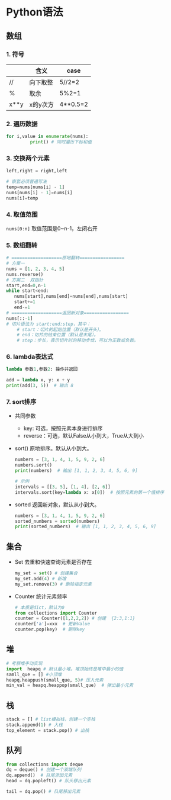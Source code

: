 # Python语法

## 数组

### 1.  符号

|      | 含义     | case     |
| ---- | -------- | -------- |
| //   | 向下取整 | 5//2=2   |
| %    | 取余     | 5%2=1    |
| x**y | x的y次方 | 4**0.5=2 |

### 2. 遍历数据

```python
for i,value in enumerate(nums):
		 print() # 同时遍历下标和值
```

### 3. 交换两个元素

```python
left,right = right,left

# 嵌套必须普通写法
temp=nums[nums[i] - 1]
nums[nums[i] - 1]=nums[i]
nums[i]=temp
```

### 4. 取值范围

`nums[0:n]` 取值范围是0~n-1，左闭右开

### 5. 数组翻转

```python
# ===================原地翻转=================
# 方案一
nums = [1, 2, 3, 4, 5]
nums.reverse()  
# 方案二  双指针
start,end=0,n-1 
while start<end:
   nums[start],nums[end]=nums[end],nums[start]
   start+=1
   end-=1
# ===================返回新对象================= 
nums[::-1] 
# 切片语法为 start:end:step，其中：
	# start：切片的起始位置（默认是开头）。
	# end：切片的结束位置（默认是末尾）。
	# step：步长，表示切片时的移动步伐，可以为正数或负数。
```

### 6. lambda表达式

```python
lambda 参数1,参数2: 操作并返回

add = lambda x, y: x + y
print(add(3, 5))  # 输出 8
```

### 7. sort排序

- 共同参数

  - key: 可选，按照元素本身进行排序
  - reverse：可选，默认False从小到大，True从大到小

- sort()  原地排序。默认从小到大。

  ```python
  numbers = [3, 1, 4, 1, 5, 9, 2, 6]
  numbers.sort()
  print(numbers)  # 输出 [1, 1, 2, 3, 4, 5, 6, 9]
  
  # 示例
  intervals = [[3, 5], [1, 4], [2, 6]]
  intervals.sort(key=lambda x: x[0])  # 按照元素的第一个值排序
  ```

- sorted 返回新对象，默认从小到大。

  ```python
  numbers = [3, 1, 4, 1, 5, 9, 2, 6]
  sorted_numbers = sorted(numbers)
  print(sorted_numbers)  # 输出 [1, 1, 2, 3, 4, 5, 6, 9]
  ```

## 集合

- Set   去重和快速查询元素是否存在

  ```python
  my_set = set() # 创建集合
  my_set.add(4) # 新增
  my_set.remove(3) # 删除指定元素
  ```

- Counter  统计元素频率

  ```python
  # 本质是dict，默认为0
  from collections import Counter
  counter = Counter([1,2,2,2]) # 创建  {2:3,1:1}
  counter['a']=xxx  # 更新Value
  counter.pop(key)  # 删除key
  ```

## 堆

```python
# 考察堆手动实现
import  heapq # 默认最小堆。堆顶始终是堆中最小的值
samll_que = [] #小顶堆
heapq.heappush(small_que, 5)# 压入元素
min_val = heapq.heappop(small_que)  # 弹出最小元素
```

## 栈

```python
stack = [] # list模拟栈，创建一个空栈
stack.append(1) # 入栈
top_element = stack.pop() # 出栈
```

## 队列

```python
from collections import deque
dq = deque() # 创建一个双端队列
dq.append()  # 队尾添加元素
head = dq.popleft() # 队头移出元素

tail = dq.pop() # 队尾移出元素
```
